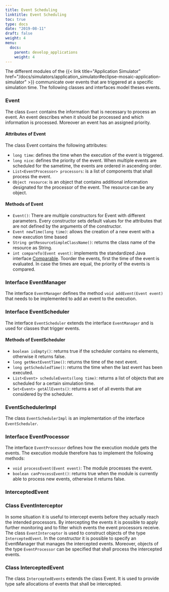 ```yaml
---
title: Event Scheduling
linktitle: Event Scheduling
toc: true
type: docs
date: "2019-08-11"
draft: false
weight: 4
menu:
  docs:
    parent: develop_applications
    weight: 4
---
```


The different modules of the {{< link title="Application Simulator" href="/docs/simulators/application_simulator#eclipse-mosaic-application-simulator" >}}
communicate over events that are triggered at a specific simulation time. The following classes and interfaces model theses events.

### Event
The class `Event` contains the information that is necessary to process an event. An event describes when it should be processed and which information is processed. Moreover an event has an assigned priority.

#### Attributes of Event
The class Event contains the following attributes:
* `long time`: defines the time when the execution of the event is triggered.
* `long nice`: defines the priority of the event. When multiple events are scheduled for the sametime, the events are ordered in ascending order.
* `List<EventProcessor> processors`: is a list of components that shall process the event.
* `Object resource`: is an object that contains additional information designated for the processor of the event. The resource can be any object.

#### Methods of Event
* `Event()`: There are multiple constructors for Event with different parameters. Every constructor sets default values for the attributes that are not defined by the arguments of the constructor.
* `Event newTime(long time)`: allows the creation of a new event with a new execution time based
* `String getResourceSimpleClassName()`: returns the class name of the resource as String.
* `int compareTo(Event event)`: implements the standardized Java interface [Comparable](https://docs.oracle.com/javase/8/docs/api/java/lang/Comparable.html).  Toorder the events, first the time of the event is evaluated. In case the times are equal, the priority of the events is compared.

### Interface EventManager
The interface `EventManager` defines the method `void addEvent(Event event)` that needs to be implemented to add an event to the execution.

### Interface EventScheduler
The interface `EventScheduler` extends the interface `EventManager` and is used for classes that trigger events.

#### Methods of EventScheduler
* `boolean isEmpty()`: returns true if the scheduler contains no elements, otherwise it returns false.
* `long getNextEventTime()`: returns the time of the next event.
* `long getScheduledTime()`: returns the time when the last event has been executed.
* `List<Event> scheduleEvents(long time)`: returns a list of objects that are scheduled for a
certain simulation time.
* `Set<Event> getAllEvents()`: returns a set of all events that are considered by the scheduler.

### EventSchedulerImpl
The class `EventSchedulerImpl` is an implementation of the interface `EventScheduler`.

### Interface EventProcessor
The interface `EventProcessor` defines how the execution module gets the events. The execution module
therefore has to implement the following methods:
* `void processEvent(Event event)`: The module processes the event.
* `boolean canProcessEvent()`: returns true when the module is currently able to process new
events, otherwise it returns false.

### InterceptedEvent
### Class EventInterceptor
In some situation it is useful to intercept events before they actually reach the intended processors. By
intercepting the events it is possible to apply further monitoring and to filter which events the event
processors receive. The class `EventInterceptor` is used to construct objects of the type `InterceptedEvent`.
In the constructor it is possible to specify an EventManager that manages the intercepted events. Moreover, objects of the type `EventProcessor` can be specified that shall process the intercepted events.

### Class InterceptedEvent
The class `InterceptedEvents` extends the class Event. It is used to provide type safe allocations of
events that shall be intercepted.
